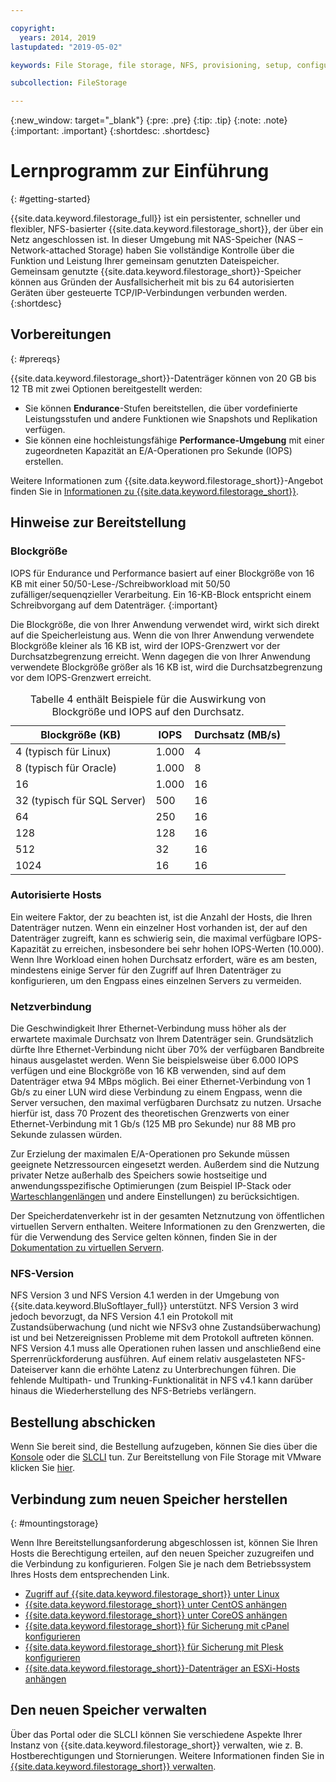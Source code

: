 ```yaml
---

copyright:
  years: 2014, 2019
lastupdated: "2019-05-02"

keywords: File Storage, file storage, NFS, provisioning, setup, configuration, mounting storage

subcollection: FileStorage

---
```

{:new_window: target="_blank"}
{:pre: .pre}
{:tip: .tip}
{:note: .note}
{:important: .important}
 {:shortdesc: .shortdesc}


# Lernprogramm zur Einführung
{: #getting-started}

{{site.data.keyword.filestorage_full}} ist ein persistenter, schneller und flexibler, NFS-basierter {{site.data.keyword.filestorage_short}}, der über ein Netz angeschlossen ist. In dieser Umgebung mit NAS-Speicher (NAS – Network-attached Storage) haben Sie vollständige Kontrolle über die Funktion und Leistung Ihrer gemeinsam genutzten Dateispeicher. Gemeinsam genutzte {{site.data.keyword.filestorage_short}}-Speicher können aus Gründen der Ausfallsicherheit mit bis zu 64 autorisierten Geräten über gesteuerte TCP/IP-Verbindungen verbunden werden.
{:shortdesc}

## Vorbereitungen
{: #prereqs}

{{site.data.keyword.filestorage_short}}-Datenträger können von 20 GB bis 12 TB mit zwei Optionen bereitgestellt werden: <br/>
- Sie können **Endurance**-Stufen bereitstellen, die über vordefinierte Leistungsstufen und andere Funktionen wie Snapshots und Replikation verfügen.
- Sie können eine hochleistungsfähige **Performance-Umgebung** mit einer zugeordneten Kapazität an E/A-Operationen pro Sekunde (IOPS) erstellen.

Weitere Informationen zum {{site.data.keyword.filestorage_short}}-Angebot finden Sie in [Informationen zu {{site.data.keyword.filestorage_short}}](/docs/infrastructure/FileStorage?topic=FileStorage-about).

## Hinweise zur Bereitstellung

### Blockgröße

IOPS für Endurance und Performance basiert auf einer Blockgröße von 16 KB mit einer 50/50-Lese-/Schreibworkload mit 50/50 zufälliger/sequenqzieller Verarbeitung. Ein 16-KB-Block entspricht einem Schreibvorgang auf dem Datenträger.
{:important}

Die Blockgröße, die von Ihrer Anwendung verwendet wird, wirkt sich direkt auf die Speicherleistung aus. Wenn die von Ihrer Anwendung verwendete Blockgröße kleiner als 16 KB ist, wird der IOPS-Grenzwert vor der Durchsatzbegrenzung erreicht. Wenn dagegen die von Ihrer Anwendung verwendete Blockgröße größer als 16 KB ist, wird die Durchsatzbegrenzung vor dem IOPS-Grenzwert erreicht.

<table>
  <caption>Tabelle 4 enthält Beispiele für die Auswirkung von Blockgröße und IOPS auf den Durchsatz.</caption>
        <colgroup>
          <col/>
          <col/>
          <col/>
        </colgroup>
        <thead>
          <tr>
            <th>Blockgröße (KB)</th>
            <th>IOPS</th>
            <th>Durchsatz (MB/s)</th>
          </tr>
        </thead>
        <tbody>
          <tr>
            <td>4 (typisch für Linux)</td>
            <td>1.000</td>
            <td>4</td>
          </tr>
          <tr>
            <td>8 (typisch für Oracle)</td>
            <td>1.000</td>
            <td>8</td>
          </tr>
          <tr>
            <td>16</td>
            <td>1.000</td>
            <td>16</td>
          </tr>
          <tr>
            <td>32 (typisch für SQL Server)</td>
            <td>500</td>
            <td>16</td>
          </tr>          
          <tr>
            <td>64</td>
            <td>250</td>
            <td>16</td>
          </tr>
          <tr>
            <td>128</td>
            <td>128</td>
            <td>16</td>
          </tr>
          <tr>
            <td>512</td>
            <td>32</td>
            <td>16</td>
          </tr>
          <tr>
            <td>1024</td>
            <td>16</td>
            <td>16</td>
          </tr>
        </tbody>
</table>

### Autorisierte Hosts

Ein weitere Faktor, der zu beachten ist, ist die Anzahl der Hosts, die Ihren Datenträger nutzen. Wenn ein einzelner Host vorhanden ist, der auf den Datenträger zugreift, kann es schwierig sein, die maximal verfügbare IOPS-Kapazität zu erreichen, insbesondere bei sehr hohen IOPS-Werten (10.000). Wenn Ihre Workload einen hohen Durchsatz erfordert, wäre es am besten, mindestens einige Server für den Zugriff auf Ihren Datenträger zu konfigurieren, um den Engpass eines einzelnen Servers zu vermeiden.

### Netzverbindung

Die Geschwindigkeit Ihrer Ethernet-Verbindung muss höher als der erwartete maximale Durchsatz von Ihrem Datenträger sein. Grundsätzlich dürfte Ihre Ethernet-Verbindung nicht über 70% der verfügbaren Bandbreite hinaus ausgelastet werden. Wenn Sie beispielsweise über 6.000 IOPS verfügen und eine Blockgröße von 16 KB verwenden, sind auf dem Datenträger etwa 94 MBps möglich. Bei einer Ethernet-Verbindung von 1 Gb/s zu einer LUN wird diese Verbindung zu einem Engpass, wenn die Server versuchen, den maximal verfügbaren Durchsatz zu nutzen. Ursache hierfür ist, dass 70 Prozent des theoretischen Grenzwerts von einer Ethernet-Verbindung mit 1 Gb/s (125 MB pro Sekunde) nur 88 MB pro Sekunde zulassen würden.

Zur Erzielung der maximalen E/A-Operationen pro Sekunde müssen geeignete Netzressourcen eingesetzt werden. Außerdem sind die Nutzung privater Netze außerhalb des Speichers sowie hostseitige und anwendungsspezifische Optimierungen (zum Beispiel IP-Stack oder [Warteschlangenlängen](/docs/infrastructure/FileStorage?topic=FileStorage-hostqueuesettings) und andere Einstellungen) zu berücksichtigen.

Der Speicherdatenverkehr ist in der gesamten Netznutzung von öffentlichen virtuellen Servern enthalten. Weitere Informationen zu den Grenzwerten, die für die Verwendung des Service gelten können, finden Sie in der [Dokumentation zu virtuellen Servern](/docs/vsi?topic=virtual-servers-about-public-virtual-servers).

### NFS-Version

NFS Version 3 und NFS Version 4.1 werden in der Umgebung von {{site.data.keyword.BluSoftlayer_full}} unterstützt. NFS Version 3 wird jedoch bevorzugt, da NFS Version 4.1 ein Protokoll mit Zustandsüberwachung (und nicht wie NFSv3 ohne Zustandsüberwachung) ist und bei Netzereignissen Probleme mit dem Protokoll auftreten können. NFS Version 4.1 muss alle Operationen ruhen lassen und anschließend eine Sperrenrückforderung ausführen. Auf einem relativ ausgelasteten NFS-Dateiserver kann die erhöhte Latenz zu Unterbrechungen führen. Die fehlende Multipath- und Trunking-Funktionalität in NFS v4.1 kann darüber hinaus die Wiederherstellung des NFS-Betriebs verlängern.

## Bestellung abschicken

Wenn Sie bereit sind, die Bestellung aufzugeben, können Sie dies über die [Konsole](/docs/infrastructure/FileStorage?topic=FileStorage-orderingConsole) oder die [SLCLI](/docs/infrastructure/FileStorage?topic=FileStorage-orderingSLCLI) tun. Zur Bereitstellung von File Storage mit VMware klicken Sie [hier](/docs/infrastructure/FileStorage?topic=FileStorage-architectureguide).

## Verbindung zum neuen Speicher herstellen
{: #mountingstorage}

Wenn Ihre Bereitstellungsanforderung abgeschlossen ist, können Sie Ihren Hosts die Berechtigung erteilen, auf den neuen Speicher zuzugreifen und die Verbindung zu konfigurieren. Folgen Sie je nach dem Betriebssystem Ihres Hosts dem entsprechenden Link.
- [Zugriff auf {{site.data.keyword.filestorage_short}} unter Linux](/docs/infrastructure/FileStorage?topic=FileStorage-mountingLinux)
- [{{site.data.keyword.filestorage_short}} unter CentOS anhängen](/docs/infrastructure/FileStorage?topic=FileStorage-mountingCentOS)
- [{{site.data.keyword.filestorage_short}} unter CoreOS anhängen](/docs/infrastructure/FileStorage?topic=FileStorage-mountingCoreOS)
- [{{site.data.keyword.filestorage_short}} für Sicherung mit cPanel konfigurieren](/docs/infrastructure/FileStorage?topic=FileStorage-cPanelBackups)
- [{{site.data.keyword.filestorage_short}} für Sicherung mit Plesk konfigurieren](/docs/infrastructure/FileStorage?topic=FileStorage-PleskBackup)
- [{{site.data.keyword.filestorage_short}}-Datenträger an ESXi-Hosts anhängen](/docs/infrastructure/FileStorage?topic=FileStorage-architectureguide)

## Den neuen Speicher verwalten

Über das Portal oder die SLCLI können Sie verschiedene Aspekte Ihrer Instanz von {{site.data.keyword.filestorage_short}} verwalten, wie z. B. Hostberechtigungen und Stornierungen. Weitere Informationen finden Sie in [{{site.data.keyword.filestorage_short}} verwalten](/docs/infrastructure/FileStorage?topic=FileStorage-managingstorage).
